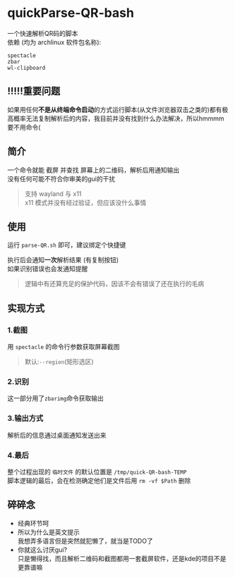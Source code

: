 # quickParse-QR-bash

一个快速解析QR码的脚本\
依赖 (均为 archlinux 软件包名称):

```text
spectacle
zbar
wl-clipboard
```

## !!!!!重要问题

如果用任何**不是从终端命令启动**的方式运行脚本(从文件浏览器双击之类的)都有极高概率无法复制解析后的内容，我目前并没有找到什么办法解决，所以hmmmm要不用命令(

## 简介

一个命令就能 截屏 并查找 屏幕上的二维码，解析后用通知输出\
没有任何可能不符合你审美的gui的干扰
> 支持 wayland 与 x11\
> x11 模式并没有经过验证，但应该没什么事情

## 使用

运行 `parse-QR.sh` 即可，建议绑定个快捷键

执行后会通知**一次**解析结果 (有复制按钮)\
如果识别错误也会发通知提醒
> 逻辑中有还算充足的保护代码，因该不会有错误了还在执行的毛病

## 实现方式

### 1.截图

用 `spectacle` 的命令行参数获取屏幕截图
> 默认:`--region`(矩形选区)

### 2.识别

这一部分用了`zbarimg`命令获取输出

### 3.输出方式

解析后的信息通过桌面通知发送出来

### 4.最后

整个过程出现的 `临时文件` 的默认位置是 `/tmp/quick-QR-bash-TEMP`\
脚本逻辑的最后，会在检测确定他们是文件后用 `rm -vf $Path` 删除

## 碎碎念

- 经典环节呵
- 所以为什么是英文提示\
  我想弄多语言但是突然就犯懒了，就当是TODO了
- 你就这么讨厌gui?\
  只是懒得找，而且解析二维码和截图都用一套截屏软件，还是kde的项目不是更靠谱嘛
